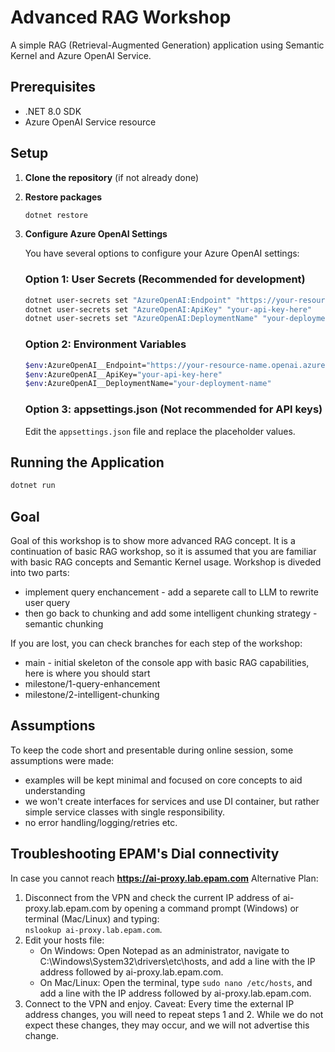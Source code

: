 # Advanced RAG Workshop

A simple RAG (Retrieval-Augmented Generation) application using Semantic Kernel and Azure OpenAI Service.

## Prerequisites

- .NET 8.0 SDK
- Azure OpenAI Service resource

## Setup

1. **Clone the repository** (if not already done)

2. **Restore packages**
   ```bash
   dotnet restore
   ```

3. **Configure Azure OpenAI Settings**

   You have several options to configure your Azure OpenAI settings:

   ### Option 1: User Secrets (Recommended for development)
   ```bash
   dotnet user-secrets set "AzureOpenAI:Endpoint" "https://your-resource-name.openai.azure.com/"
   dotnet user-secrets set "AzureOpenAI:ApiKey" "your-api-key-here"
   dotnet user-secrets set "AzureOpenAI:DeploymentName" "your-deployment-name"
   ```

   ### Option 2: Environment Variables
   ```bash
   $env:AzureOpenAI__Endpoint="https://your-resource-name.openai.azure.com/"
   $env:AzureOpenAI__ApiKey="your-api-key-here"
   $env:AzureOpenAI__DeploymentName="your-deployment-name"
   ```

   ### Option 3: appsettings.json (Not recommended for API keys)
   Edit the `appsettings.json` file and replace the placeholder values.

## Running the Application

```bash
dotnet run
```

## Goal

Goal of this workshop is to show more advanced RAG concept. It is a continuation of basic RAG workshop, so it is assumed that you are familiar with basic RAG concepts and Semantic Kernel usage.
Workshop is diveded into two parts:
- implement query enchancement - add a separete call to LLM to rewrite user query
- then go back to chunking and add some intelligent chunking strategy - semantic chunking

If you are lost, you can check branches for each step of the workshop:
- main - initial skeleton of the console app with basic RAG capabilities, here is where you should start
- milestone/1-query-enhancement
- milestone/2-intelligent-chunking

## Assumptions

To keep the code short and presentable during online session, some assumptions were made:
- examples will be kept minimal and focused on core concepts to aid understanding
- we won't create interfaces for services and use DI container, but rather simple service classes with single responsibility.
- no error handling/logging/retries etc.


## Troubleshooting EPAM's Dial connectivity 

In case you cannot reach **https://ai-proxy.lab.epam.com**
Alternative Plan:
1. Disconnect from the VPN and check the current IP address of ai-proxy.lab.epam.com by opening a command prompt (Windows) or terminal (Mac/Linux) and typing:  
   `nslookup ai-proxy.lab.epam.com`.
2. Edit your hosts file:
   - On Windows: Open Notepad as an administrator, navigate to C:\Windows\System32\drivers\etc\hosts, and add a line with the IP address followed by ai-proxy.lab.epam.com.
   - On Mac/Linux: Open the terminal, type `sudo nano /etc/hosts`, and add a line with the IP address followed by ai-proxy.lab.epam.com.
3. Connect to the VPN and enjoy.
   Caveat: Every time the external IP address changes, you will need to repeat steps 1 and 2. While we do not expect these changes, they may occur, and we will not advertise this change.
